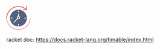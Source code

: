 <img src="https://raw.githubusercontent.com/yanyingwang/timable/master/favicon.png" alt="favicon" width="64"/>

racket doc: https://docs.racket-lang.org/timable/index.html
